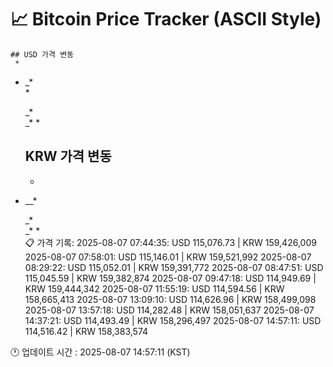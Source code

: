 # 📈 Bitcoin Price Tracker (ASCII Style)
    ## USD 가격 변동 
     *        
* _*      
    *     
          
          
     _*   
        _*
       *  
    ## KRW 가격 변동
     *        
* __*     
          
          
          
     _*   
        _*
       *  
    📋 가격 기록:
    2025-08-07 07:44:35: USD 115,076.73 | KRW 159,426,009
2025-08-07 07:58:01: USD 115,146.01 | KRW 159,521,992
2025-08-07 08:29:22: USD 115,052.01 | KRW 159,391,772
2025-08-07 08:47:51: USD 115,045.59 | KRW 159,382,874
2025-08-07 09:47:18: USD 114,949.69 | KRW 159,444,342
2025-08-07 11:55:19: USD 114,594.56 | KRW 158,665,413
2025-08-07 13:09:10: USD 114,626.96 | KRW 158,499,098
2025-08-07 13:57:18: USD 114,282.48 | KRW 158,051,637
2025-08-07 14:37:21: USD 114,493.49 | KRW 158,296,497
2025-08-07 14:57:11: USD 114,516.42 | KRW 158,383,574
    
🕐 업데이트 시간 : 2025-08-07 14:57:11 (KST)
